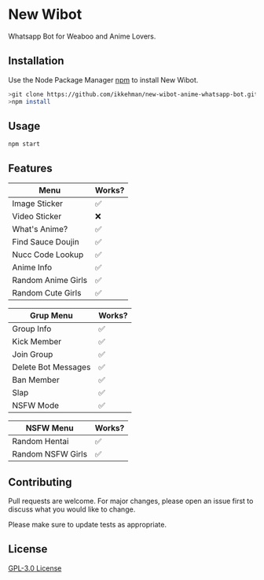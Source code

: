 # New Wibot

Whatsapp Bot for Weaboo and Anime Lovers.

## Installation

Use the Node Package Manager [npm](https://www.npmjs.com/get-npm) to install New Wibot.

```bash
>git clone https://github.com/ikkehman/new-wibot-anime-whatsapp-bot.git
>npm install
```

## Usage

```npm
npm start
```

## Features

| Menu |Works?|
| ------------- | ------------- |
| Image Sticker |✅|
| Video Sticker |❌|
| What's Anime? |✅|
| Find Sauce Doujin |✅|
| Nucc Code Lookup |✅|
| Anime Info |✅|
| Random Anime Girls |✅|
| Random Cute Girls |✅|

| Grup Menu |Works?|
| ------------- | ------------- |
| Group Info |✅|
| Kick Member |✅|
| Join Group |✅|
| Delete Bot Messages |✅|
| Ban Member |✅|
| Slap |✅|
| NSFW Mode |✅|

| NSFW Menu |Works?|
| ------------- | ------------- |
| Random Hentai |✅|
| Random NSFW Girls |✅|


## Contributing
Pull requests are welcome. For major changes, please open an issue first to discuss what you would like to change.

Please make sure to update tests as appropriate.

## License
[ GPL-3.0 License](https://github.com/ikkehman/new-wibot-anime-whatsapp-bot/blob/main/LICENSE)

